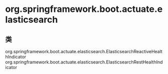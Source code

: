 # org.springframework.boot.actuate.elasticsearch

## 类

org.springframework.boot.actuate.elasticsearch.ElasticsearchReactiveHealthIndicator
org.springframework.boot.actuate.elasticsearch.ElasticsearchRestHealthIndicator




